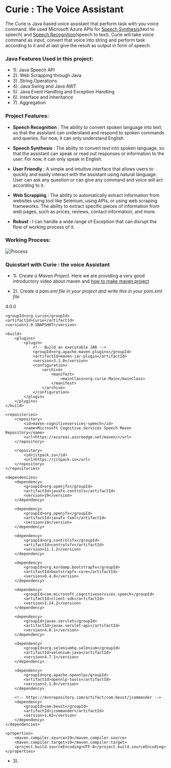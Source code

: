 # Curie : The Voice Assistant
The Curie is Java based voice assistant that perform task with you voice command. We used Microsoft Azure APIs for [Speech Synthesis](https://en.wikipedia.org/wiki/Speech_synthesis)(text to speech) and [Speech Recognition](https://en.wikipedia.org/wiki/Speech_recognition)(speech to text). Curie will take voice command as input, convert that voice into string and perform task according to it and at last give the result as output in form of speech.

### Java Features Used in this project:

- 1). Java Speech API
- 2). Web Scrapping through Java
- 3). String Operations
- 4). Java Swing and Java AWT
- 5). Java Event Handling and Exception Handling
- 6). Interface and Inheritance
 - 7).  Aggregation

### Project Features: 

- **Speech Recognition** : The ability to convert spoken language into text, so that the assistant can understand and respond to spoken commands and queries. For now, it can only understand English.

- **Speech Synthesis** : The ability to convert text into spoken language, so that the assistant can speak or read out responses or information to the user. For now, it can only speak in English.

- **User Friendly** : A simple and intuitive interface that allows users to quickly and easily interact with the assistant using natural language. User can ask any question or can give any command and voice will act according to it.

- **Web Scrapping** : The ability to automatically extract information from websites using tool like Selenium, using APIs, or using web scraping frameworks. The ability to extract specific pieces of information from web pages, such as prices, reviews, contact information, and more.

- **Robust** : I can handle a wide range of Exception that can disrupt the flow of working process of it.

### Working Process:

![Process]("C:\Users\p\Downloads\Process.jpg")

### Quicstart with Curie : the voice Assistant

- 1). *Create a Maven Project.* Here we are providing a very good introductory video about maven and [how to make maven project](https://www.youtube.com/watch?v=bSaBmXFym30)

- 2). *Create a pom.xml file in your project and write this in your pom.xml file*
<?xml version="1.0" encoding="UTF-8"?>
<project xmlns="http://maven.apache.org/POM/4.0.0"
         xmlns:xsi="http://www.w3.org/2001/XMLSchema-instance"
         xsi:schemaLocation="http://maven.apache.org/POM/4.0.0 http://maven.apache.org/xsd/maven-4.0.0.xsd">
    <modelVersion>4.0.0</modelVersion>

    <groupId>org.curie</groupId>
    <artifactId>Curie</artifactId>
    <version>1.0-SNAPSHOT</version>

    <build>
        <plugins>
            <plugin>
                <!-- Build an executable JAR -->
                <groupId>org.apache.maven.plugins</groupId>
                <artifactId>maven-jar-plugin</artifactId>
                <version>3.1.0</version>
                <configuration>
                    <archive>
                        <manifest>
                            <mainClass>org.curie.Main</mainClass>
                        </manifest>
                    </archive>
                </configuration>
            </plugin>
        </plugins>
    </build>

    <repositories>
        <repository>
            <id>maven-cognitiveservices-speech</id>
            <name>Microsoft Cognitive Services Speech Maven Repository</name>
            <url>https://azureai.azureedge.net/maven/</url>
        </repository>

        <repository>
            <id>jitpack.io</id>
            <url>https://jitpack.io</url>
        </repository>
    </repositories>

    <dependencies>
        <dependency>
            <groupId>org.openjfx</groupId>
            <artifactId>javafx-controls</artifactId>
            <version>19</version>
        </dependency>

        <dependency>
            <groupId>org.openjfx</groupId>
            <artifactId>javafx-fxml</artifactId>
            <version>19</version>
        </dependency>

        <dependency>
            <groupId>org.controlsfx</groupId>
            <artifactId>controlsfx</artifactId>
            <version>11.1.2</version>
        </dependency>

        <dependency>
            <groupId>org.kordamp.bootstrapfx</groupId>
            <artifactId>bootstrapfx-core</artifactId>
            <version>0.4.0</version>
        </dependency>

        <dependency>
            <groupId>com.microsoft.cognitiveservices.speech</groupId>
            <artifactId>client-sdk</artifactId>
            <version>1.24.2</version>
        </dependency>

        <dependency>
            <groupId>javax.servlet</groupId>
            <artifactId>javax.servlet-api</artifactId>
            <version>4.0.1</version>
        </dependency>

        <dependency>
            <groupId>org.seleniumhq.selenium</groupId>
            <artifactId>selenium-java</artifactId>
            <version>4.7.1</version>
        </dependency>

        <dependency>
            <groupId>org.apache.opennlp</groupId>
            <artifactId>opennlp-tools</artifactId>
            <version>2.1.0</version>
        </dependency>

        <!-- https://mvnrepository.com/artifact/com.beust/jcommander -->
        <dependency>
            <groupId>com.beust</groupId>
            <artifactId>jcommander</artifactId>
            <version>1.82</version>
        </dependency>
    </dependencies>

    <properties>
        <maven.compiler.source>19</maven.compiler.source>
        <maven.compiler.target>19</maven.compiler.target>
        <project.build.sourceEncoding>UTF-8</project.build.sourceEncoding>
    </properties>
</project>

- 3). 




